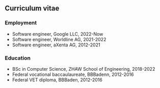 ## Curriculum vitae

### Employment

- Software engineer, Google LLC, 2022-Now
- Software engineer, Worldline AG, 2021-2022
- Software engineer, aXenta AG, 2012-2021

### Education

- BSc in Computer Science, ZHAW School of Engineering, 2018-2022
- Federal vocational baccaulaureate, BBBadenn, 2012-2016
- Federal VET diploma, BBBaden, 2012-2016

<!---
yanicksenn/yanicksenn is a ✨ special ✨ repository because its `README.md` (this file) appears on your GitHub profile.
You can click the Preview link to take a look at your changes.
--->
